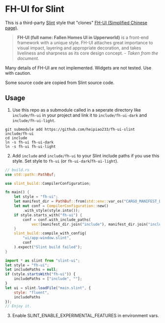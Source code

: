 # FH-UI for Slint
This is a third-party [Slint](https://slint.dev/) style that "clones" [FH-UI (Simplified Chinese page)](https://sheep-realms.github.io/Fallen-Homes-UI-in-Upperworld/design.html).

> **FH-UI (full name: Fallen Homes UI in Upperworld)** is a front-end framework with a unique style. FH-UI attaches great importance to visual impact, layering and appropriate decoration, and takes liveliness and sharpness as its core design concept. *- Taken from the document.*

Many details of FH-UI are not implemented. Widgets are not tested. Use with caution.

Some source code are copied from Slint source code.

## Usage
1. Use this repo as a submodule called in a seperate directory like `include/fh-ui` in your project and link it to `include/fh-ui-dark` and `include/fh-ui-light`.
```shell
git submodule add https://github.com/heipiao233/fh-ui-slint include/fh-ui
cd include
ln -s fh-ui fh-ui-dark
ln -s fh-ui fh-ui-light
```
2. Add `include` and `include/fh-ui` to your Slint include paths if you use this style. Set style to `fh-ui` (or `fh-ui-dark`/`fh-ui-light`).
```rust
// build.rs
use std::path::PathBuf;

use slint_build::CompilerConfiguration;

fn main() {
    let style = "fh-ui";
    let manifest_dir = PathBuf::from(std::env::var_os("CARGO_MANIFEST_DIR").unwrap());
    let mut conf = CompilerConfiguration::new()
        .with_style(style.into());
    if style.starts_with("fh-ui") {
        conf = conf.with_include_paths(
            vec![manifest_dir.join("include"), manifest_dir.join("include/fh-ui")]);
    }
    slint_build::compile_with_config(
        "ui/app-window.slint",
        conf
    ).expect("Slint build failed");
}
```
```js
import * as slint from "slint-ui";
let style = "fh-ui";
let includePaths = null;
if (style.startsWith("fh-ui")) {
    includePaths = ["include", ""];
}
let ui = slint.loadFile("main.slint", {
    style: "fluent",
    includePaths
});
// Enjoy it.
```
3. Enable SLINT_ENABLE_EXPERIMENTAL_FEATURES in environment vars.

